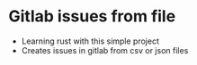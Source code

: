 # Gitlab issues from file
- Learning rust with this simple project
- Creates issues in gitlab from csv or json files
